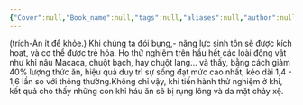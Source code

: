 ```yaml
---
{"Cover":null,"Book_name":null,"tags":null,"aliases":null,"author":null,"link":null,"dg-publish":true,"permalink":"/Book_ Reading 2024/Những câu nói hay trong sách/Gen trường thọ/","dgPassFrontmatter":true,"noteIcon":"2","created":"2024-01-19T05:28:27.319+07:00","updated":"2023-12-21T17:56:41.000+07:00"}
---
```


(trích-Ăn ít để khỏe.)
Khi  chúng ta đói bụng,- năng lực sinh tồn sẽ được kích hoạt, và cơ thể  được trẻ hóa.
Họ thử nghiệm trên hầu hết các loài động vật như khỉ nâu  Macaca, chuột bạch, hay chuột lang... và thấy, bằng cách giảm 40%  lượng thức ăn, hiệu quả duy trì sự sống đạt mức cao nhất, kéo dài 1,4 -  1,6 lần so với thông thường.Không chỉ vậy, khi tiến hành thử nghiệm ở  khỉ, kết quả cho thấy những con khỉ háu ăn sẽ bị rụng lông và da mặt  chảy xệ.
